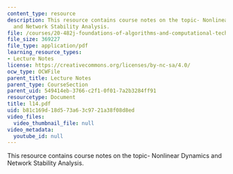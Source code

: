 ```yaml
---
content_type: resource
description: This resource contains course notes on the topic- Nonlinear Dynamics
  and Network Stability Analysis.
file: /courses/20-482j-foundations-of-algorithms-and-computational-techniques-in-systems-biology-spring-2006/b81c169d18d573a63c9721a38f08d8ed_l14.pdf
file_size: 369227
file_type: application/pdf
learning_resource_types:
- Lecture Notes
license: https://creativecommons.org/licenses/by-nc-sa/4.0/
ocw_type: OCWFile
parent_title: Lecture Notes
parent_type: CourseSection
parent_uid: 549414eb-3766-c2f1-0f01-7a2b3284ff91
resourcetype: Document
title: l14.pdf
uid: b81c169d-18d5-73a6-3c97-21a38f08d8ed
video_files:
  video_thumbnail_file: null
video_metadata:
  youtube_id: null
---
```

This resource contains course notes on the topic- Nonlinear Dynamics and Network Stability Analysis.